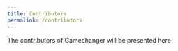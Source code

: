 ```yaml
---
title: Contributors
permalink: /contributors
---
```


The contributors of Gamechanger will be presented here
